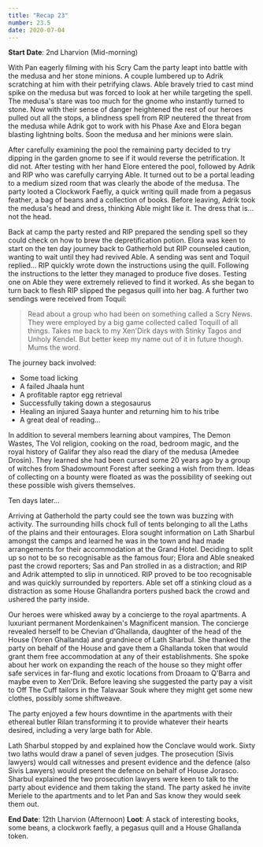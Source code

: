 ```yaml
---
title: "Recap 23"
number: 23.5
date: 2020-07-04
---
```


**Start Date**: 2nd Lharvion (Mid-morning)
 
With Pan eagerly filming with his Scry Cam the party leapt into battle with the medusa and her stone minions. A couple lumbered up to Adrik scratching at him with their petrifying claws. Able bravely tried to cast mind spike on the medusa but was forced to look at her while targeting the spell. The medusa's stare was too much for the gnome who instantly turned to stone. Now with their sense of danger heightened the rest of our heroes pulled out all the stops, a blindness spell from RIP neutered the threat from the medusa while Adrik got to work with his Phase Axe and Elora began blasting lightning bolts. Soon the medusa and her minions were slain.
 
After carefully examining the pool the remaining party decided to try dipping in the garden gnome to see if it would reverse the petrification. It did not. After testing with her hand Elore entered the pool, followed by Adrik and RIP who was carefully carrying Able. It turned out to be a portal leading to a medium sized room that was clearly the abode of the medusa. The party looted a Clockwork Faefly, a quick writing quill made from a pegasus feather, a bag of beans and a collection of books. Before leaving, Adrik took the medusa's head and dress, thinking Able might like it. The dress that is… not the head.
 
Back at camp the party rested and RIP prepared the sending spell so they could check on how to brew the depretification potion. Elora was keen to start on the ten day journey back to Gatherhold but RIP counseled caution, wanting to wait until they had revived Able. A sending was sent and Toquil replied… RIP quickly wrote down the instructions using the quill. Following the instructions to the letter they managed to produce five doses. Testing one on Able they were extremely relieved to find it worked. As she began to turn back to flesh RIP slipped the pegasus quill into her bag. A further two sendings were received from Toquil:
 
> Read about a group who had been on something called a Scry News. They were employed by a big game collected called Toquill of all things.
> Takes me back to my Xen'Dirk days with Stinky Tagos and Unholy Kendel. But better keep my name out of it in future though. Mums the word.
 
The journey back involved:
- Some toad licking
- A failed Jhaala hunt
- A profitable raptor egg retrieval
- Successfully taking down a stegosaurus
- Healing an injured Saaya hunter and returning him to his tribe
- A great deal of reading…
 
In addition to several members learning about vampires, The Demon Wastes, The Vol religion, cooking on the road, bedroom magic, and the royal history of Galifar they also read the diary of the medusa (Amedee Drosin). They learned she had been cursed some 20 years ago by a group of witches from Shadowmount Forest after seeking a wish from them. Ideas of collecting on a bounty were floated as was the possibility of seeking out these possible wish givers themselves.
 
Ten days later…
 
Arriving at Gatherhold the party could see the town was buzzing with activity. The surrounding hills chock full of tents belonging to all the Laths of the plains and their entourages. Elora sought information on Lath Sharbul amongst the camps and learned he was in the town and had made arrangements for their accommodation at the Grand Hotel. Deciding to split up so not to be so recognisable as the famous four; Elora and Able sneaked past the crowd reporters; Sas and Pan strolled in as a distraction; and RIP and Adrik attempted to slip in unnoticed. RIP proved to be too recognisable and was quickly surrounded by reporters. Able set off a stinking cloud as a distraction as some House Ghallandra porters pushed back the crowd and ushered the party inside.
 
Our heroes were whisked away by a concierge to the royal apartments. A luxuriant permanent Mordenkainen's Magnificent mansion. The concierge revealed herself to be Chevian d'Ghallanda, daughter of the head of the House (Yoren Ghallanda) and grandniece of Lath Sharbul. She thanked the party on behalf of the House and gave them a Ghallanda token that would grant them free accommodation at any of their establishments. She spoke about her work on expanding the reach of the house so they might offer safe services in far-flung and exotic locations from Droaam to Q'Barra and maybe even to Xen'Drik. Before leaving she suggested the party pay a visit to Off The Cuff tailors in the Talavaar Souk where they might get some new clothes, possibly some shiftweave.
 
The party enjoyed a few hours downtime in the apartments with their ethereal butler Rilan transforming it to provide whatever their hearts desired, including a very large bath for Able.
 
Lath Sharbul stopped by and explained how the Conclave would work. Sixty two laths would draw a panel of seven judges. The prosecution (Sivis lawyers) would call witnesses and present evidence and the defence (also Sivis Lawyers) would present the defence on behalf of House Jorasco. Sharbul explained the two prosecution lawyers were keen to talk to the party about evidence and them taking the stand. The party asked he invite Meriele to the apartments and to let Pan and Sas know they would seek them out.
 
 
**End Date**: 12th Lharvion (Afternoon)
**Loot**: A stack of interesting books, some beans, a clockwork faefly, a pegasus quill and a House Ghallanda token.